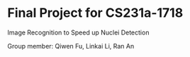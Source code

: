 # Final Project for CS231a-1718

Image Recognition to Speed up Nuclei Detection

Group member: Qiwen Fu, Linkai Li, Ran An
